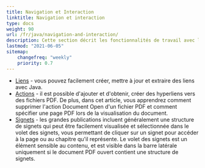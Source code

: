```yaml
---
title: Navigation et Interaction 
linktitle: Navigation et interaction
type: docs
weight: 90
url: /fr/java/navigation-and-interaction/
description: Cette section décrit les fonctionnalités de travail avec les liens, actions et signets.
lastmod: "2021-06-05"
sitemap:
    changefreq: "weekly"
    priority: 0.7
---
```


- [Liens](/pdf/fr/java/links/) - vous pouvez facilement créer, mettre à jour et extraire des liens avec Java.
- [Actions](/pdf/fr/java/actions/) - il est possible d'ajouter et d'obtenir, créer des hyperliens vers des fichiers PDF. De plus, dans cet article, vous apprendrez comment supprimer l'action Document Open d'un fichier PDF et comment spécifier une page PDF lors de la visualisation du document.
- [Signets](/pdf/fr/java/bookmarks/) - les grandes publications incluent généralement une structure de signets qui peut être facilement visualisée et sélectionnée dans le volet des signets, vous permettant de cliquer sur un signet pour accéder à la page ou au chapitre qu'il représente. Le volet des signets est un élément sensible au contenu, et est visible dans la barre latérale uniquement si le document PDF ouvert contient une structure de signets.